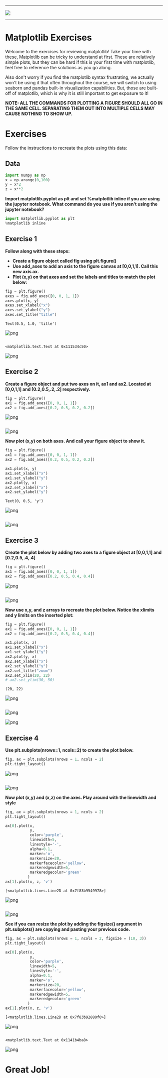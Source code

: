 
___

<a href='http://www.pieriandata.com'> <img src='../Pierian_Data_Logo.png' /></a>
___
# Matplotlib Exercises 

Welcome to the exercises for reviewing matplotlib! Take your time with these, Matplotlib can be tricky to understand at first. These are relatively simple plots, but they can be hard if this is your first time with matplotlib, feel free to reference the solutions as you go along.

Also don't worry if you find the matplotlib syntax frustrating, we actually won't be using it that often throughout the course, we will switch to using seaborn and pandas built-in visualization capabilities. But, those are built-off of matplotlib, which is why it is still important to get exposure to it!

**NOTE: ALL THE COMMANDS FOR PLOTTING A FIGURE SHOULD ALL GO IN THE SAME CELL. SEPARATING THEM OUT INTO MULTIPLE CELLS MAY CAUSE NOTHING TO SHOW UP.**

# Exercises

Follow the instructions to recreate the plots using this data:

## Data


```python
import numpy as np
x = np.arange(0,100)
y = x*2
z = x**2
```

**Import matplotlib.pyplot as plt and set %matplotlib inline if you are using the jupyter notebook. What command do you use if you aren't using the jupyter notebook?**


```python
import matplotlib.pyplot as plt
%matplotlib inline
```

## Exercise 1

**Follow along with these steps:**
* **Create a figure object called fig using plt.figure()**
* **Use add_axes to add an axis to the figure canvas at [0,0,1,1]. Call this new axis ax.**
* **Plot (x,y) on that axes and set the labels and titles to match the plot below:**


```python
fig = plt.figure()
axes = fig.add_axes([0, 0, 1, 1])
axes.plot(x, y)
axes.set_xlabel("x")
axes.set_ylabel("y")
axes.set_title("title")

```




    Text(0.5, 1.0, 'title')




![png](02-Matplotlib%20Exercises_files/02-Matplotlib%20Exercises_5_1.png)



```python

```




    <matplotlib.text.Text at 0x111534c50>




![png](02-Matplotlib%20Exercises_files/02-Matplotlib%20Exercises_6_1.png)


## Exercise 2
**Create a figure object and put two axes on it, ax1 and ax2. Located at [0,0,1,1] and [0.2,0.5,.2,.2] respectively.**


```python
fig = plt.figure()
ax1 = fig.add_axes([0, 0, 1, 1])
ax2 = fig.add_axes([0.2, 0.5, 0.2, 0.2])
```


![png](02-Matplotlib%20Exercises_files/02-Matplotlib%20Exercises_8_0.png)



```python

```


![png](02-Matplotlib%20Exercises_files/02-Matplotlib%20Exercises_9_0.png)


**Now plot (x,y) on both axes. And call your figure object to show it.**


```python
fig = plt.figure()
ax1 = fig.add_axes([0, 0, 1, 1])
ax2 = fig.add_axes([0.2, 0.5, 0.2, 0.2])

ax1.plot(x, y)
ax1.set_xlabel("x")
ax1.set_ylabel("y")
ax2.plot(y, x)
ax2.set_xlabel("x")
ax2.set_ylabel("y")
```




    Text(0, 0.5, 'y')




![png](02-Matplotlib%20Exercises_files/02-Matplotlib%20Exercises_11_1.png)



```python

```




![png](02-Matplotlib%20Exercises_files/02-Matplotlib%20Exercises_12_0.png)



## Exercise 3

**Create the plot below by adding two axes to a figure object at [0,0,1,1] and [0.2,0.5,.4,.4]**


```python
fig = plt.figure()
ax1 = fig.add_axes([0, 0, 1, 1])
ax2 = fig.add_axes([0.2, 0.5, 0.4, 0.4])
```


![png](02-Matplotlib%20Exercises_files/02-Matplotlib%20Exercises_14_0.png)



```python

```


![png](02-Matplotlib%20Exercises_files/02-Matplotlib%20Exercises_15_0.png)


**Now use x,y, and z arrays to recreate the plot below. Notice the xlimits and y limits on the inserted plot:**


```python
fig = plt.figure()
ax1 = fig.add_axes([0, 0, 1, 1])
ax2 = fig.add_axes([0.2, 0.5, 0.4, 0.4])

ax1.plot(x, z)
ax1.set_xlabel("x")
ax1.set_ylabel("y")
ax2.plot(y, x)
ax2.set_xlabel("x")
ax2.set_ylabel("y")
ax2.set_title("zoom")
ax2.set_xlim(20, 22)
# ax2.set_ylim(30, 50)
```




    (20, 22)




![png](02-Matplotlib%20Exercises_files/02-Matplotlib%20Exercises_17_1.png)



```python

```




![png](02-Matplotlib%20Exercises_files/02-Matplotlib%20Exercises_18_0.png)




![png](02-Matplotlib%20Exercises_files/02-Matplotlib%20Exercises_18_1.png)


## Exercise 4

**Use plt.subplots(nrows=1, ncols=2) to create the plot below.**


```python
fig, ax = plt.subplots(nrows = 1, ncols = 2)
plt.tight_layout()
```


![png](02-Matplotlib%20Exercises_files/02-Matplotlib%20Exercises_20_0.png)



```python

```


![png](02-Matplotlib%20Exercises_files/02-Matplotlib%20Exercises_21_0.png)


**Now plot (x,y) and (x,z) on the axes. Play around with the linewidth and style**


```python
fig, ax = plt.subplots(nrows = 1, ncols = 2)
plt.tight_layout()

ax[0].plot(x, 
           y, 
           color='purple',
           linewidth=5,
           linestyle='-',
           alpha=0.1,
           marker='o',
           markersize=20,
           markerfacecolor='yellow',
           markeredgewidth=5,
           markeredgecolor='green'
          )
ax[1].plot(x, z, 'v')
```




    [<matplotlib.lines.Line2D at 0x7f83b9549978>]




![png](02-Matplotlib%20Exercises_files/02-Matplotlib%20Exercises_23_1.png)



```python

```




![png](02-Matplotlib%20Exercises_files/02-Matplotlib%20Exercises_24_0.png)



**See if you can resize the plot by adding the figsize() argument in plt.subplots() are copying and pasting your previous code.**


```python
fig, ax = plt.subplots(nrows = 1, ncols = 2, figsize = (10, 3))
plt.tight_layout()

ax[0].plot(x, 
           y, 
           color='purple',
           linewidth=5,
           linestyle='-',
           alpha=0.1,
           marker='o',
           markersize=20,
           markerfacecolor='yellow',
           markeredgewidth=5,
           markeredgecolor='green'
          )
ax[1].plot(x, z, 'v')
```




    [<matplotlib.lines.Line2D at 0x7f83b92880f0>]




![png](02-Matplotlib%20Exercises_files/02-Matplotlib%20Exercises_26_1.png)



```python

```




    <matplotlib.text.Text at 0x1141b4ba8>




![png](02-Matplotlib%20Exercises_files/02-Matplotlib%20Exercises_27_1.png)


# Great Job!
